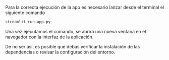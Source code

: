 Para la correcta ejecución de la app es necesario lanzar desde el terminal el siguiente comando

```bash
streamlit run app.py
```

Una vez ejecutamos el comando, se abrirá una nueva ventana en el navegador con la interfaz de la aplicación.

De no ser así, es posible que debas verificar la instalación de las dependencias o revisar la configuración del entorno.